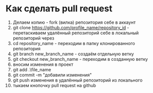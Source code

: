 # Как сделать pull request

1. Делаем копию - fork (вилка) репозитория себе в аккаунт
2. git clone https://github.com/profile_name/repository_id - перетаскиваем удалённый репозиторий себе в локальный репозиторий через 
3. cd repository_name - переходим в папку клонированного репозитория 
4. git branch new_branch_name - создаём отдельную ветку
5. git checkout new_branch_name - переходим в созданную ветку
6. вносим изменения в проект
7. git add .\file_name
8. git commit -m "добавили изменения"
9. git push изменения в удалённый репозиторий из локального
10. тыкаем кнопочку pull request на github
